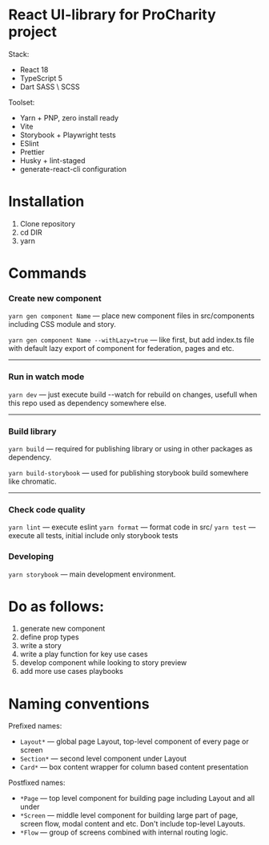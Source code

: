 # React UI-library for ProCharity project

Stack: 
- React 18
- TypeScript 5
- Dart SASS \ SCSS

Toolset:
- Yarn + PNP, zero install ready
- Vite
- Storybook + Playwright tests
- ESlint
- Prettier
- Husky + lint-staged
- generate-react-cli configuration

# Installation

1. Clone repository
2. cd DIR
3. yarn

# Commands

### Create new component
`yarn gen component Name` — place new component files in src/components including CSS module and story.

`yarn gen component Name --withLazy=true` — like first, but add index.ts file with default lazy export of component for federation, pages and etc.

---
### Run in watch mode 
`yarn dev` — just execute build --watch for rebuild on changes, usefull when this repo used as dependency somewhere else. 

---

### Build library
`yarn build` — required for publishing library or using in other packages as dependency.

`yarn build-storybook` — used for publishing storybook build somewhere like chromatic.

---

### Check code quality
`yarn lint` — execute eslint
`yarn format` — format code in src/
`yarn test` — execute all tests, initial include only storybook tests

### Developing
`yarn storybook` — main development environment.

# Do as follows:
1. generate new component
2. define prop types
3. write a story
4. write a play function for key use cases
5. develop component while looking to story preview
6. add more use cases playbooks

# Naming conventions

Prefixed names:
- `Layout*` — global page Layout, top-level component of every page or screen
- `Section*` — second level component under Layout
- `Card*` — box content wrapper for column based content presentation

Postfixed names:
- `*Page` — top level component for building page including Layout and all under
- `*Screen` — middle level component for building large part of page, screen flow, modal content and etc. Don't include top-level Layouts.
- `*Flow` — group of screens combined with internal routing logic.